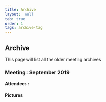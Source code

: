 ```yaml
---
title: Archive
layout:  null
tab: true
order: 1
tags: archive-tag
---
```


## Archive

This page will list all the older meeting archives

### Meeting : September 2019

#### Attendees : 


#### Pictures

